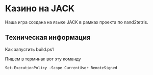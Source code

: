 # Казино на JACK
Наша игра создана на языке JACK в рамках проекта по nand2tetris.
## Техническая информация
Как запустить build.ps1

Пишем в терминал вот эту команду

```Set-ExecutionPolicy -Scope CurrentUser RemoteSigned```